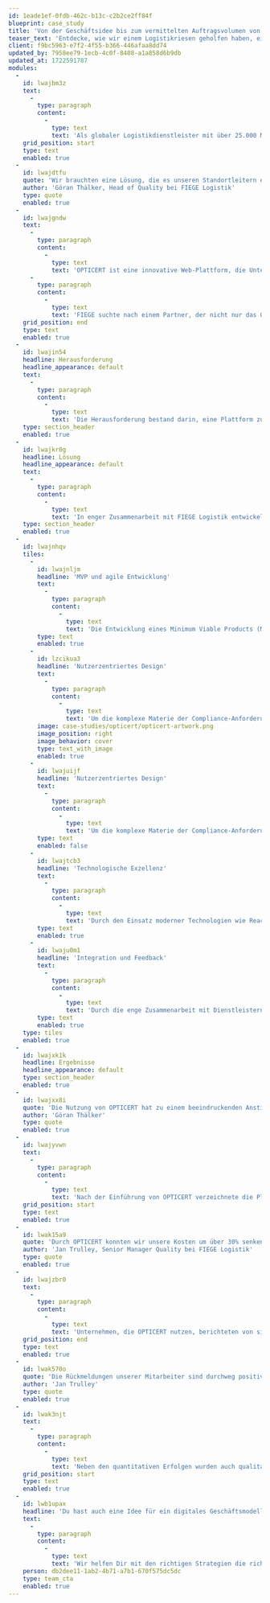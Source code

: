 ```yaml
---
id: 1eade1ef-0fdb-462c-b13c-c2b2ce2ff84f
blueprint: case_study
title: 'Von der Geschäftsidee bis zum vermittelten Auftragsvolumen von über 2 Mio. Euro'
teaser_text: 'Entdecke, wie wir einem Logistikriesen geholfen haben, ein tragfähiges digitales Geschäftsmodell zu erarbeiten und erfolgreich umzusetzen.'
client: f9bc5963-e7f2-4f55-b366-446afaa8dd74
updated_by: 7958ee79-1ecb-4c0f-8408-a1a858d6b9db
updated_at: 1722591787
modules:
  -
    id: lwajbm3z
    text:
      -
        type: paragraph
        content:
          -
            type: text
            text: 'Als globaler Logistikdienstleister mit über 25.000 Mitarbeitern und 135 Standorten weltweit, steht FIEGE Logistik täglich vor der Herausforderung, gesetzliche Anforderungen in den Bereichen Arbeitssicherheit, Arbeitsmedizin und Brandschutz effizient und zuverlässig zu erfüllen. Die bisherige Praxis, eigenständig und ohne zentrale Unterstützung Dienstleister zu suchen und zu vergleichen, war zeitaufwendig und ineffizient.'
    grid_position: start
    type: text
    enabled: true
  -
    id: lwajdtfu
    quote: 'Wir brauchten eine Lösung, die es unseren Standortleitern ermöglicht, ohne umständliche Suchprozesse die besten Dienstleister für unsere spezifischen Bedürfnisse schnell und einfach zu finden und zu beauftragen. Da andere Unternehmen vor den gleichen Herausforderungen standen, wurde OPTICERT geschaffen, um genau diese Lücke zu schließen.'
    author: 'Göran Thälker, Head of Quality bei FIEGE Logistik'
    type: quote
    enabled: true
  -
    id: lwajgndw
    text:
      -
        type: paragraph
        content:
          -
            type: text
            text: 'OPTICERT ist eine innovative Web-Plattform, die Unternehmen ermöglicht, Angebote von Dienstleistern einfach zu vergleichen und zu beauftragen und ihnen dabei hilft, ihre gesetzlichen Anforderungen zu erfüllen.'
      -
        type: paragraph
        content:
          -
            type: text
            text: 'FIEGE suchte nach einem Partner, der nicht nur das Geschäftsmodell entwickeln, sondern auch eine Plattform von Grund auf neu implementieren konnte.'
    grid_position: end
    type: text
    enabled: true
  -
    id: lwajin54
    headline: Herausforderung
    headline_appearance: default
    text:
      -
        type: paragraph
        content:
          -
            type: text
            text: 'Die Herausforderung bestand darin, eine Plattform zu schaffen, die es ermöglicht, Dienstleistungen im Bereich der Compliance einfach zu vermitteln und gesetzliche Anforderungen transparent zu machen. Das Konzept von OPTICERT war innovativ, aber bis dato unerprobt und die Akzeptanz bei Dienstleistern und Unternehmen zunächst unsicher.'
    type: section_header
    enabled: true
  -
    id: lwajkr0g
    headline: Lösung
    headline_appearance: default
    text:
      -
        type: paragraph
        content:
          -
            type: text
            text: 'In enger Zusammenarbeit mit FIEGE Logistik entwickelte 21st digital eine benutzerfreundliche Online-Plattform, die speziell darauf ausgerichtet ist, Unternehmen bei der Erfüllung ihrer Compliance-Anforderungen zu unterstützen und passende Dienstleister effizient zu vermitteln.'
    type: section_header
    enabled: true
  -
    id: lwajnhqv
    tiles:
      -
        id: lwajnljm
        headline: 'MVP und agile Entwicklung'
        text:
          -
            type: paragraph
            content:
              -
                type: text
                text: 'Die Entwicklung eines Minimum Viable Products (MVP) stand im Zentrum des Lösungsansatzes. Ziel war es, schnell eine Basisversion auf den Markt zu bringen, um das Konzept zu testen und Nutzerfeedback zu integrieren. Die agile Entwicklungspraxis Scrum half dem Team, flexibel auf Feedback zu reagieren und das Produkt kontinuierlich zu verbessern.'
        type: text
        enabled: true
      -
        id: lzcikua3
        headline: 'Nutzerzentriertes Design'
        text:
          -
            type: paragraph
            content:
              -
                type: text
                text: 'Um die komplexe Materie der Compliance-Anforderungen zugänglich zu machen, wurde ein stark benutzerzentriertes Design gewählt. Illustrationen und klare User Interfaces sorgten für eine intuitive Bedienung und halfen, die sonst trockene Materie verständlich darzustellen.'
        image: case-studies/opticert/opticert-artwork.png
        image_position: right
        image_behavior: cover
        type: text_with_image
        enabled: true
      -
        id: lwajuijf
        headline: 'Nutzerzentriertes Design'
        text:
          -
            type: paragraph
            content:
              -
                type: text
                text: 'Um die komplexe Materie der Compliance-Anforderungen zugänglich zu machen, wurde ein stark benutzerzentriertes Design gewählt. Illustrationen und klare User Interfaces sorgten für eine intuitive Bedienung und halfen, die sonst trockene Materie verständlich darzustellen.'
        type: text
        enabled: false
      -
        id: lwajtcb3
        headline: 'Technologische Exzellenz'
        text:
          -
            type: paragraph
            content:
              -
                type: text
                text: 'Durch den Einsatz moderner Technologien wie React und PostgreSQL und die Verwendung von Heroku als Hosting-Plattform konnte eine sichere, leistungsfähige und skalierbare Lösung realisiert werden.'
        type: text
        enabled: true
      -
        id: lwaju0m1
        headline: 'Integration und Feedback'
        text:
          -
            type: paragraph
            content:
              -
                type: text
                text: 'Durch die enge Zusammenarbeit mit Dienstleistern und Nutzern wurde die Plattform kontinuierlich verbessert und an die Bedürfnisse der Zielgruppe angepasst.'
        type: text
        enabled: true
    type: tiles
    enabled: true
  -
    id: lwajxk1k
    headline: Ergebnisse
    headline_appearance: default
    type: section_header
    enabled: true
  -
    id: lwajxx8i
    quote: 'Die Nutzung von OPTICERT hat zu einem beeindruckenden Anstieg bei den registrierten Dienstleistungen geführt, was unser Vertrauen in die Plattform bestätigt'
    author: 'Göran Thälker'
    type: quote
    enabled: true
  -
    id: lwajyvwn
    text:
      -
        type: paragraph
        content:
          -
            type: text
            text: 'Nach der Einführung von OPTICERT verzeichnete die Plattform signifikante Erfolge in Bezug auf Nutzerzahlen, Anzahl der Dienstleister und das vermittelte Auftragsvolumen. Die registrierten Unternehmer und Dienstleister auf der Plattform stiegen stetig an, was auf die hohe Akzeptanz und den wahrgenommenen Wert von OPTICERT im Markt hinweist. Eines der bemerkenswerten Ergebnisse war das vermittelte Auftragsvolumen, das ein deutliches Zeichen für das Vertrauen in die Plattform und ihre Fähigkeit, effektive Verbindungen zwischen Unternehmen und Dienstleistern herzustellen, darstellt.'
    grid_position: start
    type: text
    enabled: true
  -
    id: lwak15a9
    quote: 'Durch OPTICERT konnten wir unsere Kosten um über 30% senken und unsere Prozesse wesentlich effizienter gestalten.'
    author: 'Jan Trulley, Senior Manager Quality bei FIEGE Logistik'
    type: quote
    enabled: true
  -
    id: lwajzbr0
    text:
      -
        type: paragraph
        content:
          -
            type: text
            text: 'Unternehmen, die OPTICERT nutzen, berichteten von signifikanten Einsparungen bei der Erfüllung ihrer Compliance-Anforderungen. Die Möglichkeit, Angebote von Dienstleistern direkt auf der Plattform zu vergleichen, führte zu wettbewerbsfähigeren Preisen und kosteneffizienteren Lösungen. Darüber hinaus führte die effiziente Verwaltung und Abdeckung von Compliance-Anforderungen durch die Plattform zu einer erheblichen Zeitersparnis für die Unternehmen.'
    grid_position: end
    type: text
    enabled: true
  -
    id: lwak570o
    quote: 'Die Rückmeldungen unserer Mitarbeiter sind durchweg positiv. Sie finden die Plattform nicht nur einfach zu bedienen, sondern auch äußerst hilfreich, um unsere gesetzlichen Anforderungen effizient zu managen.'
    author: 'Jan Trulley'
    type: quote
    enabled: true
  -
    id: lwak3njt
    text:
      -
        type: paragraph
        content:
          -
            type: text
            text: 'Neben den quantitativen Erfolgen wurden auch qualitative Verbesserungen festgestellt. Die Benutzerfreundlichkeit von OPTICERT und die intuitive Gestaltung des Unternehmenschecks und der Dienstleistungswizards trugen zu einer positiven Nutzererfahrung bei. Die Plattform erleichterte nicht nur die Einhaltung gesetzlicher Anforderungen, sondern stärkte auch das Compliance-Bewusstsein innerhalb der Unternehmen. Die Einbindung von Illustrationen und benutzerzentriertem Design machte die ansonsten komplexe Materie der Compliance-Anforderungen zugänglich und verständlich.'
    grid_position: start
    type: text
    enabled: true
  -
    id: lwb1upax
    headline: 'Du hast auch eine Idee für ein digitales Geschäftsmodell?'
    text:
      -
        type: paragraph
        content:
          -
            type: text
            text: 'Wir helfen Dir mit den richtigen Strategien die richtigen Entscheidungen zu treffen.'
    person: db2dee11-1ab2-4b71-a7b1-670f575dc5dc
    type: team_cta
    enabled: true
---
```

